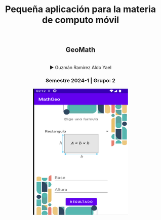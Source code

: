 <div align="center">
<h1>Pequeña aplicación para la materia de computo móvil </h1><br>
<h2> GeoMath </h2> <br>
▶️ Guzmán Ramírez Aldo Yael	   	    <br>
<h3> Semestre 2024-1 | Grupo: 2</h3>
</div>
<div align="Center">
    <img src="Captura.png" alt="Descarga 1" width="300" height="400"></img>
<div align="justify">